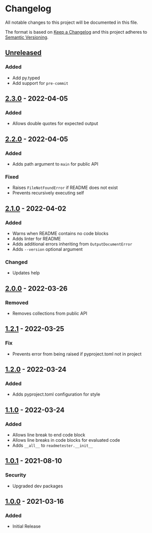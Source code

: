 Changelog
=========
All notable changes to this project will be documented in this file.

The format is based on [Keep a Changelog](http://keepachangelog.com/en/1.0.0/)
and this project adheres to [Semantic Versioning](http://semver.org/spec/v2.0.0.html).

[Unreleased](https://github.com/jshwi/readmetester/compare/v2.3.0...HEAD)
------------------------------------------------------------------------
### Added
- Add py.typed
- Add support for `pre-commit`

[2.3.0](https://github.com/jshwi/readmetester/releases/tag/v2.3.0) - 2022-04-05
------------------------------------------------------------------------
### Added
- Allows double quotes for expected output

[2.2.0](https://github.com/jshwi/readmetester/releases/tag/v2.2.0) - 2022-04-05
------------------------------------------------------------------------
### Added
- Adds path argument to `main` for public API

### Fixed
- Raises `FileNotFoundError` if README does not exist
- Prevents recursively executing self

[2.1.0](https://github.com/jshwi/readmetester/releases/tag/v2.1.0) - 2022-04-02
------------------------------------------------------------------------
### Added
- Warns when README contains no code blocks
- Adds linter for README
- Adds additional errors inheriting from `OutputDocumentError`
- Adds `--version` optional argument

### Changed
- Updates help

[2.0.0](https://github.com/jshwi/readmetester/releases/tag/v2.0.0) - 2022-03-26
------------------------------------------------------------------------
### Removed
- Removes collections from public API

[1.2.1](https://github.com/jshwi/readmetester/releases/tag/v1.2.1) - 2022-03-25
------------------------------------------------------------------------
### Fix
- Prevents error from being raised if pyproject.toml not in project

[1.2.0](https://github.com/jshwi/readmetester/releases/tag/v1.2.0) - 2022-03-24
------------------------------------------------------------------------
### Added
- Adds pyproject.toml configuration for style

[1.1.0](https://github.com/jshwi/readmetester/releases/tag/v1.1.0) - 2022-03-24
------------------------------------------------------------------------
### Added
- Allows line break to end code block
- Allows line breaks in code blocks for evaluated code
- Adds `__all__` to `readmetester.__init__`

[1.0.1](https://github.com/jshwi/readmetester/releases/tag/v1.0.1) - 2021-08-10
------------------------------------------------------------------------
### Security
- Upgraded dev packages

[1.0.0](https://github.com/jshwi/readmetester/releases/tag/v1.0.0) - 2021-03-16
------------------------------------------------------------------------
### Added
- Initial Release
